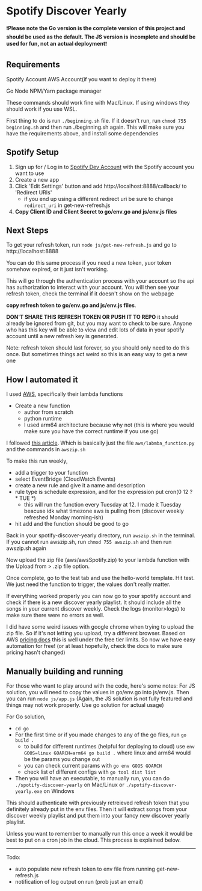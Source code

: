 # Spotify Discover Yearly

:exclamation:**Please note the Go version is the complete version of this project and should be used as the default. The JS version is incomplete and should be used for fun, not an actual deployment**:exclamation:

## Requirements
Spotify Account
AWS Account(if you want to deploy it there)

Go
Node
NPM/Yarn package manager

These commands should work fine with Mac/Linux. If using windows they should work if you use WSL.

First thing to do is run `./beginning.sh` file. If it doesn't run, run `chmod 755 beginning.sh` and then run ./beginning.sh again. This will make sure you have the requirements above, and install some dependencies

## Spotify Setup 
1. Sign up for / Log in to [Spotify Dev Account](https://developer.spotify.com/dashboard) with the Spotify account you want to use
2. Create a new app
3. Click 'Edit Settings' button and add http://localhost:8888/callback/ to 'Redirect URIs'
    - if you end up using a different redirect uri be sure to change `redirect_uri` in get-new-refresh.js
4. **Copy Client ID and Client Secret to go/env.go and js/env.js files**


## Next Steps
To get your refresh token, run `node js/get-new-refresh.js` and go to http://localhost:8888

You can do this same process if you need a new token, yuor token somehow expired, or it just isn't working.

This will go through the authentication process with your account so the api has authorization to interact with your account.
You will then see your refresh token, check the terminal if it doesn't show on the webpage

 **copy refresh token to go/env.go and js/env.js files**. 

**DON'T SHARE THIS REFRESH TOKEN OR PUSH IT TO REPO** it should already be ignored from git, but you may want to check to be sure. Anyone who has this key will be able to view and edit lots of data in your spotify account until a new refresh key is generated.

Note: refresh token should last forever, so you should only need to do this once. But sometimes things act weird so this is an easy way to get a new one

## How I automated it
I used [AWS](https://aws.amazon.com/), specifically their lambda functions
- Create a new function
    - author from scratch
    - python runtime
    - I used arm64 architecture because why not (this is where you would make sure you have the correct runtime if you use go)

I followed [this article](https://medium.com/@biancanhinojosa/running-executables-in-aws-lambda-dc79b8f33ec7). Which is basically just the file `aws/labmba_function.py` and the commands in `awszip.sh`

To make this run weekly, 
- add a trigger to your function
- select EventBridge (CloudWatch Events)
- create a new rule and give it a name and description
- rule type is schedule expression, and for the expression put cron(0 12 ? * TUE *)
    - this will run the function every Tuesday at 12. I made it Tuesday beacuse idk what timezone aws is pulling from (discover weekly refreshed Monday morning-ish)
- hit add and the function should be good to go


Back in your spotify-discover-yearly directory, run `awszip.sh` in the terminal. If you cannot run awszip.sh, run `chmod 755 awszip.sh` and then run awszip.sh again

Now upload the zip file (aws/awsSpotify.zip) to your lambda function with the Upload from > .zip file option.

Once complete, go to the test tab and use the hello-world template. Hit test. We just need the function to trigger, the values don't really matter. 

If everything worked properly you can now go to your spotify account and check if there is a new discover yearly playlist. It should include all the songs in your current discover weekly. Check the logs (monitor>logs) to make sure there were no errors as well.

I did have some weird issues with google chrome when trying to upload the zip file. So if it's not letting you upload, try a different browser. Based on AWS [pricing docs](https://aws.amazon.com/lambda/pricing/) this is well under the free tier limits. So now we have easy automation for free! (or at least hopefully, check the docs to make sure pricing hasn't changed)


## Manually building and running
For those who want to play around with the code, here's some notes:
For JS solution, you will need to copy the values in go/env.go into js/env.js. Then you can run `node js/app.js` (Again, the JS solution is not fully featured and things may not work properly. Use go solution for actual usage)

For Go solution, 
- `cd go`
- For the first time or if you made changes to any of the go files, run `go build .`
    - to build for different runtimes (helpful for deploying to cloud) use `env GOOS=linux GOARCH=arm64 go build .` where linux and arm64 would be the params you change out
    - you can check current params with `go env GOOS GOARCH`
    - check list of different configs with `go tool dist list`
- Then you will have an executable, to manually run, you can do `./spotify-discover-yearly` on Mac/Linux or `./spotify-discover-yearly.exe` on Windows

This should authenticate with previously retreieved refresh token that you definitely already put in the env files. Then it will extract songs from your discover weekly playlist and put them into your fancy new discover yearly playlist.

Unless you want to remember to manually run this once a week it would be best to put on a cron job in the cloud. This process is explained below.


---

Todo:
- auto populate new refresh token to env file from running get-new-refresh.js
- notification of log output on run (prob just an email)
